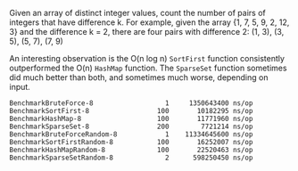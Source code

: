 Given an array of distinct integer values, count the number of pairs of integers that have difference k. For example, given the array {1, 7, 5, 9, 2, 12, 3} and the difference k = 2, there are four pairs with difference 2: (1, 3), (3, 5), (5, 7), (7, 9)

An interesting observation is the O(n log n) `SortFirst` function consistently outperformed the O(n) `HashMap` function. The `SparseSet` function sometimes did much better than both, and sometimes much worse, depending on input.

```
BenchmarkBruteForce-8         	       1     1350643400 ns/op
BenchmarkSortFirst-8          	     100       10182295 ns/op
BenchmarkHashMap-8            	     100       11771960 ns/op
BenchmarkSparseSet-8          	     200        7721214 ns/op
BenchmarkBruteForceRandom-8   	       1    11334645600 ns/op
BenchmarkSortFirstRandom-8    	     100       16252007 ns/op
BenchmarkHashMapRandom-8      	     100       22520463 ns/op
BenchmarkSparseSetRandom-8    	       2      598250450 ns/op
```
